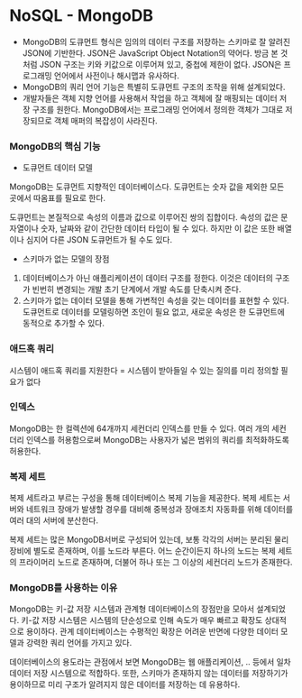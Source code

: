 # NoSQL - MongoDB

- MongoDB의 도큐먼트 형식은 임의의 데이터 구조를 저장하는 스키마로 잘 알려진 JSON에 기반한다. JSON은 JavaScript Object Notation의 약어다. 방금 본 것처럼 JSON 구조는 키와 키값으로 이루어져 있고, 중첩에 제한이 없다. JSON은 프로그래밍 언어에서 사전이나 해시맵과 유사하다.
- MongoDB의 쿼리 언어 기능은 특별히 도큐먼트 구조의 조작을 위해 설계되었다.
- 개발자들은 객체 지향 언어를 사용해서 작업을 하고 객체에 잘 매핑되는 데이터 저장 구조를 원한다. MongoDB에서는 프로그래밍 언어에서 정의한 객체가 그대로 저장되므로 객체 매퍼의 복잡성이 사라진다.

### MongoDB의 핵심 기능

- 도큐먼트 데이터 모델

MongoDB는 도큐먼트 지향적인 데이터베이스다. 도큐먼트는 숫자 값을 제외한 모든 곳에서 따옴표를 필요로 한다.

도큐먼트는 본질적으로 속성의 이름과 값으로 이루어진 쌍의 집합이다. 속성의 값은 문자열이나 숫자, 날짜와 같이 간단한  데이터 타입이 될 수 있다. 하지만 이 값은 또한 배열이나 심지어 다른 JSON 도큐먼트가 될 수도 있다.

- 스키마가 없는 모델의 장점
1. 데이터베이스가 아닌 애플리케이션이 데이터 구조를 정한다. 이것은 데이터의 구조가 빈번히 변경되는 개발 초기 단계에서 개발 속도를 단축시켜 준다.
2. 스키마가 없는 데이터 모델을 통해 가변적인 속성을 갖는 데이터를 표현할 수 있다. 도큐먼트로 데이터를 모델링하면 조인이 필요 없고, 새로운 속성은 한 도큐먼트에 동적으로 추가할 수 있다.

### 애드혹 쿼리

시스템이 애드혹 쿼리를 지원한다 = 시스템이 받아들일 수 있는 질의를 미리 정의할 필요가 없다

### 인덱스

MongoDB는 한 컬렉션에 64개까지 세컨더리 인덱스를 만들 수 있다. 여러 개의 세컨더리 인덱스를 허용함으로써 MongoDB는 사용자가 넓은 범위의 쿼리를 최적화하도록 허용한다.

### 복제 세트

복제 세트라고 부르는 구성을 통해 데이터베이스 복제 기능을 제공한다. 복제 세트는 서버와 네트워크 장애가 발생할 경우를 대비해 중복성과 장애조치 자동화를 위해 데이터를 여러 대의 서버에 분산한다.

복제 세트는 많은 MongoDB서버로 구성되어 있는데, 보통 각각의 서버는 분리된 물리 장비에 별도로 존재하며, 이를 노드라 부른다. 어느 순간이든지 하나의 노드는 복제 세트의 프라이머리 노드로 존재하며, 더불어 하나 또는 그 이상의 세컨더리 노드가 존재한다.

### MongoDB를 사용하는 이유

MongoDB는 키-값 저장 시스템과 관계형 데이터베이스의 장점만을 모아서 설계되었다. 키-값 저장 시스템은 시스템의 단순성으로 인해 속도가 매우 빠르고 확장도 상대적으로 용이하다. 관계 데이터베이스는 수평적인 확장은 어려운 반면에 다양한 데이터 모델과 강력한 쿼리 언어를 가지고 있다.

데이터베이스의 용도라는 관점에서 보면 MongoDB는 웹 애플리케이션, .. 등에서 일차 데이터 저장 시스템으로 적합하다. 또한, 스키마가 존재하지 않는 데이터를 저장하기가 용이하므로 미리 구조가 알려지지 않은 데이터를 저장하는 데 유용하다.